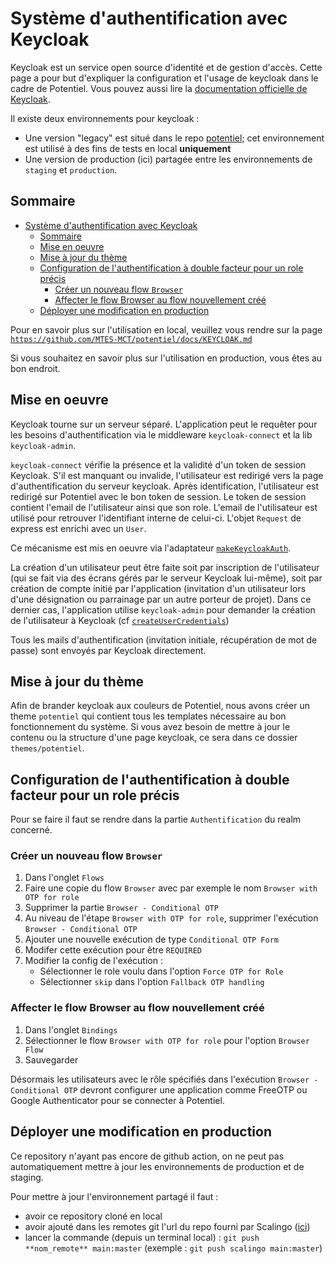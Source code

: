 # Système d'authentification avec Keycloak

Keycloak est un service open source d'identité et de gestion d'accès.
Cette page a pour but d'expliquer la configuration et l'usage de keycloak dans le cadre de Potentiel.
Vous pouvez aussi lire la [documentation officielle de Keycloak](https://www.keycloak.org/documentation).

Il existe deux environnements pour keycloak : 
- Une version "legacy" est situé dans le repo [potentiel](https://github.com/MTES-MCT/potentiel); cet environnement est utilisé à des fins de tests en local **uniquement**
- Une version de production (ici) partagée entre les environnements de `staging` et `production`.
  

## Sommaire 
- [Système d'authentification avec Keycloak](#système-dauthentification-avec-keycloak)
  - [Sommaire](#sommaire)
  - [Mise en oeuvre](#mise-en-oeuvre)
  - [Mise à jour du thème](#mise-à-jour-du-thème)
  - [Configuration de l'authentification à double facteur pour un role précis](#configuration-de-lauthentification-à-double-facteur-pour-un-role-précis)
    - [Créer un nouveau flow `Browser`](#créer-un-nouveau-flow-browser)
    - [Affecter le flow Browser au flow nouvellement créé](#affecter-le-flow-browser-au-flow-nouvellement-créé)
  - [Déployer une modification en production](#déployer-une-modification-en-production)

Pour en savoir plus sur l'utilisation en local, veuillez vous rendre sur la page [`https://github.com/MTES-MCT/potentiel/docs/KEYCLOAK.md`](https://github.com/MTES-MCT/potentiel/blob/master/docs/KEYCLOAK.md)

Si vous souhaitez en savoir plus sur l'utilisation en production, vous êtes au bon endroit.

## Mise en oeuvre

Keycloak tourne sur un serveur séparé. L'application peut le requêter pour les besoins d'authentification via le middleware `keycloak-connect` et la lib `keycloak-admin`.

`keycloak-connect` vérifie la présence et la validité d'un token de session Keycloak. S'il est manquant ou invalide, l'utilisateur est redirigé vers la page d'authentification du serveur keycloak. Après identification, l'utilisateur est redirigé sur Potentiel avec le bon token de session.
Le token de session contient l'email de l'utilisateur ainsi que son role. L'email de l'utilisateur est utilisé pour retrouver l'identifiant interne de celui-ci. L'objet `Request` de express est enrichi avec un `User`.

Ce mécanisme est mis en oeuvre via l'adaptateur [`makeKeycloakAuth`](https://github.com/MTES-MCT/potentiel/blob/master/src/infra/keycloak/makeKeycloakAuth.ts).

La création d'un utilisateur peut être faite soit par inscription de l'utilisateur (qui se fait via des écrans gérés par le serveur Keycloak lui-même), soit par création de compte initié par l'application (invitation d'un utilisateur lors d'une désignation ou parrainage par un autre porteur de projet).
Dans ce dernier cas, l'application utilise `keycloak-admin` pour demander la création de l'utilisateur à Keycloak (cf [`createUserCredentials`]([../src/infra/keycloak-legacy/createUserCredentials.ts](https://github.com/MTES-MCT/potentiel/blob/master/src/infra/keycloak/createUserCredentials.ts)))

Tous les mails d'authentification (invitation initiale, récupération de mot de passe) sont envoyés par Keycloak directement.

## Mise à jour du thème 

Afin de brander keycloak aux couleurs de Potentiel, nous avons créer un theme `potentiel` qui contient tous les templates nécessaire au bon fonctionnement du système. Si vous avez besoin de mettre à jour le contenu ou la structure d'une page keycloak, ce sera dans ce dossier `themes/potentiel`.

## Configuration de l'authentification à double facteur pour un role précis

Pour se faire il faut se rendre dans la partie `Authentification` du realm concerné.

### Créer un nouveau flow `Browser`

1. Dans l'onglet `Flows`
1. Faire une copie du flow `Browser` avec par exemple le nom `Browser with OTP for role`
1. Supprimer la partie `Browser - Conditional OTP`
1. Au niveau de l'étape `Browser with OTP for role`, supprimer l'exécution `Browser - Conditional OTP`
1. Ajouter une nouvelle exécution de type `Conditional OTP Form`
1. Modifer cette exécution pour être `REQUIRED`
1. Modifier la config de l'exécution :
   - Sélectionner le role voulu dans l'option `Force OTP for Role`
   - Sélectionner `skip` dans l'option `Fallback OTP handling`

### Affecter le flow Browser au flow nouvellement créé

1. Dans l'onglet `Bindings`
1. Sélectionner le flow `Browser with OTP for role` pour l'option `Browser Flow`
1. Sauvegarder

Désormais les utilisateurs avec le rôle spécifiés dans l'exécution `Browser - Conditional OTP` devront configurer une application comme FreeOTP ou Google Authenticator pour se connecter à Potentiel.


## Déployer une modification en production

Ce repository n'ayant pas encore de github action, on ne peut pas automatiquement mettre à jour les environnements de production et de staging.

Pour mettre à jour l'environnement partagé il faut : 
- avoir ce repository cloné en local
- avoir ajouté dans les remotes git l'url du repo fourni par Scalingo ([ici](https://dashboard.scalingo.com/apps/osc-secnum-fr1/keycloak-potentiel/deploy/config))
- lancer la commande (depuis un terminal local) : `git push **nom_remote** main:master`
  (exemple : `git push scalingo main:master`)

